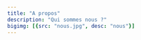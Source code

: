 ```yaml
---
title: "A propos"
description: "Qui sommes nous ?"
bigimg: [{src: "nous.jpg", desc: "nous"}]
---
```


